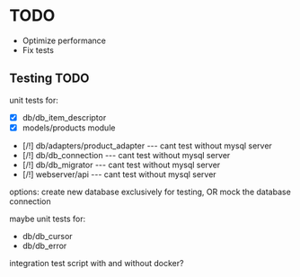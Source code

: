 # TODO

- Optimize performance
- Fix tests

## Testing TODO

unit tests for:

- [x] db/db_item_descriptor
- [x] models/products module
- [/!] db/adapters/product_adapter --- cant test without mysql server
- [/!] db/db_connection --- cant test without mysql server
- [/!] db/db_migrator --- cant test without mysql server
- [/!] webserver/api --- cant test without mysql server

options: create new database exclusively for testing, OR mock the database connection

maybe unit tests for:

- db/db_cursor
- db/db_error

integration test script with and without docker?
